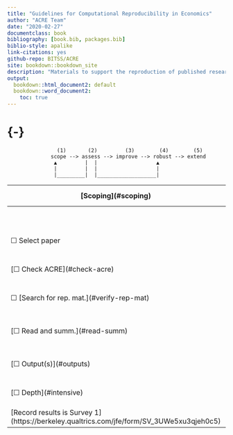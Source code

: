 ```yaml
--- 
title: "Guidelines for Computational Reproducibility in Economics"
author: "ACRE Team"
date: "2020-02-27"
documentclass: book
bibliography: [book.bib, packages.bib]
biblio-style: apalike
link-citations: yes
github-repo: BITSS/ACRE
site: bookdown::bookdown_site
description: "Materials to support the reproduction of published research in economics."
output:
  bookdown::html_document2: default
  bookdown::word_document2:
    toc: true
---
```

 
 
#  {-}

                    (1)       (2)         (3)        (4)        (5)
                  scope --> assess --> improve --> robust --> extend
                   ▲         |  |                   ▲
                   |         |  |                   |
                   |_________|  |___________________|


<table><thead><tr><th>[Scoping](#scoping) </th><th>[Assessment](#assessment)</th><th colspan=2>[Improvement](#improvements)</th><th>[Robustness](#robust)</th><th>Extensions</th></tr></thead><tbody><tr><td></td><td></td><td>[Outcome-level](#improvements)</td><td>[Paper-level](#paper-level)</td></tr><tr><td>&#9744; Select paper</td><td>[&#9744; Describe inputs](#describe-inputs)</td><td>  </td><td>[&#9744; + Version control](#paper-level)</td><td>[&#9744; Analytical choices](#id-analy)</td><td>&#9744; New method</td></tr><tr><td>[&#9744; Check ACRE](#check-acre)</td><td>[&#9744; Reproduction diagrams](#diagram)</td><td>[&#9744; + Raw data](#rd)</td><td>[&#9744; + Documentation](#paper-level)</td><td>[&#9744; Type of choice](#id-type)</td><td>&#9744; New data</td></tr><tr><td>&#9744; [Search for rep. mat.](#verify-rep-mat)</td><td>[&#9744; Reproduction score](#score)</td><td>[&#9744; + Analysis data](#ad)</td><td>[&#9744; + Dynamic document](#paper-level)</td><td>[&#9744; Choice value](#id-val)</td><td>&#9744; New data</td></tr><tr><td>[&#9744;  Read and summ.](#read-summ)</td><td></td><td>[&#9744; + Analysis code](#ac)</td><td>[&#9744; + File structure](#paper-level)</td><td>[&#9744; Justify and test alternatives](#test-rob)</td><td></td></tr><tr><td>[&#9744; Output(s)](#outputs)</td><td></td><td>[&#9744; Debug analysis code](#dac)</td><td></td><td><td></td><td></td></tr><tr><td>[&#9744; Depth](#intensive)</td><td></td><td>[&#9744; Debug cleaning code](#dcc)</td><td></td><td></td><td></td></tr><tr><td>[Record results is Survey 1](https://berkeley.qualtrics.com/jfe/form/SV_3UWe5xu3qjeh0c5)</td><td>[Record results is Survey 2](https://berkeley.qualtrics.com/jfe/form/SV_2gd9Y3XVtjLpZL7)</td><td colspan=2>Record results is Survey</td><td></td><td></td></tr></tbody></table>
